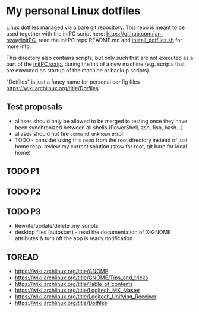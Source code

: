 # My personal Linux dotfiles


Linux dotfiles managed via a bare git repository. This repo is meant to be used together with the iniPC script here: <https://github.com/jan-revay/initPC>, read the initPC repo README.md and [install_dotfiles.sh](https://github.com/jan-revay/initPC/blob/devel/CommonInitScripts/install_dotfiles.sh) for more info.

This directory also contains scripts, but only such that are not executed as a part of the [initPC script](https://github.com/jan-revay/initPC) during the init of a new machine (e.g. scripts that are executed on startup of the machine or backup scripts).

"Dotfiles" is just a fancy name for personal config files <https://wiki.archlinux.org/title/Dotfiles>

## Test proposals

- aliases should only be allowed to be merged to testing once they have been synchronized between all shells (PowerShell, zsh, fish, bash...)
- aliases should not fire `command unknown` error
- TODO - consider using this repo from the root directory instead of just home resp. review my current solution (stow for root, git bare for local home)

## TODO P1

## TODO P2

## TODO P3

- Rewrite/update/delete .my_scripts
- desktop files (autostart) - read the documentation of X-GNOME attributes & turn off the app is ready notification

## TOREAD

- https://wiki.archlinux.org/title/GNOME
- https://wiki.archlinux.org/title/GNOME/Tips_and_tricks
- https://wiki.archlinux.org/title/Table_of_contents
- https://wiki.archlinux.org/title/Logitech_MX_Master
- https://wiki.archlinux.org/title/Logitech_Unifying_Receiver
- https://wiki.archlinux.org/title/Dotfiles
